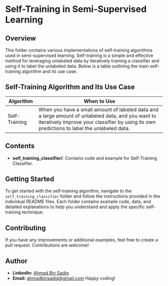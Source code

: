 # Self-Training in Semi-Supervised Learning

## Overview
This folder contains various implementations of self-training algorithms used in semi-supervised learning. Self-training is a simple and effective method for leveraging unlabeled data by iteratively training a classifier and using it to label the unlabeled data. Below is a table outlining the main self-training algorithm and its use case.

## Self-Training Algorithm and Its Use Case

| Algorithm         | When to Use                                                                 |
|-------------------|------------------------------------------------------------------------------|
| Self-Training     | When you have a small amount of labeled data and a large amount of unlabeled data, and you want to iteratively improve your classifier by using its own predictions to label the unlabeled data. |

## Contents

- **self_training_classifier/**: Contains code and example for Self-Training Classifier.

## Getting Started

To get started with the self-training algorithm, navigate to the `self_training_classifier` folder and follow the instructions provided in the individual README files. Each folder contains example code, data, and detailed explanations to help you understand and apply the specific self-training technique.

## Contributing

If you have any improvements or additional examples, feel free to create a pull request. Contributions are welcome!

## Author

* **LinkedIn:** [Ahmad Bin Sadiq](https://www.linkedin.com/in/ahmad-bin-sadiq/)
* **Email:** ahmadbinsadiq@gmail.com
Happy coding!
